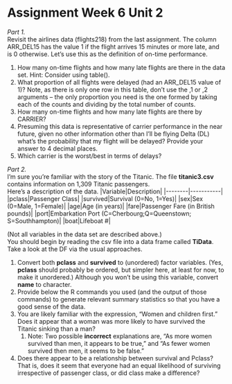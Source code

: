 # Assignment Week 6 Unit 2
*Part 1.*<br>
Revisit the airlines data (flights218) from the last assignment. The column ARR_DEL15 has the value 1 if the flight arrives 15 minutes or more late, and is 0 otherwise. Let’s use this as the definition of on-time performance.
1. How many on-time flights and how many late flights are there in the data set. Hint: Consider using table().
2. What proportion of all flights were delayed (had an ARR_DEL15 value of 1)? Note, as there is only one row in this table, don’t use the ,1 or ,2 arguments – the only proportion you need is the one formed by taking each of the counts and dividing by the total number of counts.
3. How many on-time flights and how many late flights are there by CARRIER?
4. Presuming this data is representative of carrier performance in the near future, given no other information other than I’ll be flying Delta (DL) what’s the probability that my flight will be delayed? Provide your answer to 4 decimal places.
5. Which carrier is the worst/best in terms of delays?

*Part 2.*<br>
I’m sure you’re familiar with the story of the Titanic. The file **titanic3.csv** contains information on 1,309 Titanic passengers.<br>
Here’s a description of the data.
|Variable|Description|
|--------|-----------|
|pclass|Passenger Class|
|survived|Survival (0=No, 1=Yes)|
|sex|Sex (0=Male, 1=Female)|
|age|Age (in years)|
|fare|Passenger Fare (in British pounds)|
|port|Embarkation Port (C=Cherbourg;Q=Queenstown; S=Southhampton)|
|boat|Lifeboat #|

(Not all variables in the data set are described above.)<br>
You should begin by reading the csv file into a data frame called **TiData**. Take a look at the DF via the usual approaches. 
1. Convert both **pclass** and **survived** to (unordered) factor variables. (Yes, **pclass** should probably be ordered, but simpler here, at least for now, to make it unordered.) Although you won’t be using this variable, convert **name** to character.
2. Provide below the R commands you used (and the output of those commands) to generate relevant summary statistics so that you have a good sense of the data.
3. You are likely familiar with the expression, “Women and children first.” Does it appear that a woman was more likely to have survived the Titanic sinking than a man?
	1. Note: Two possible **incorrect** explanations are, “As more women survived than men, it appears to be true,” and “As fewer women survived then men, it seems to be false.”
4. Does there appear to be a relationship between survival and Pclass? That is, does it seem that everyone had an equal likelihood of surviving irrespective of passenger class, or did class make a difference?

